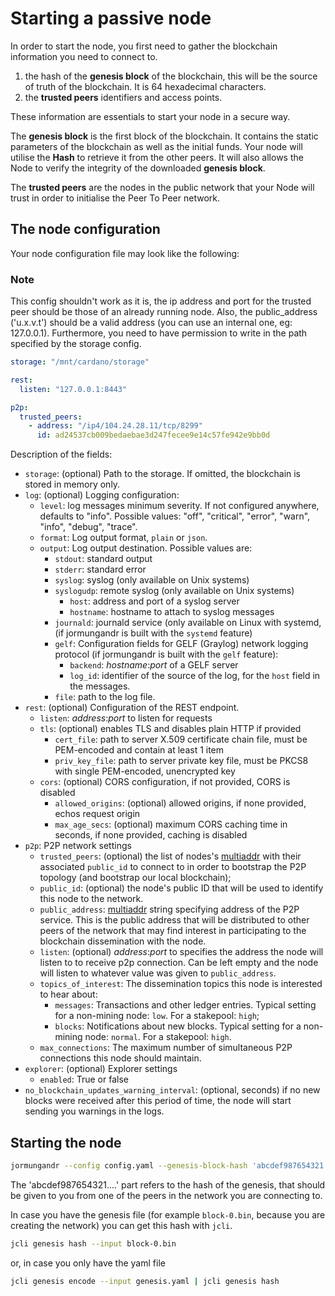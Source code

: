 # Starting a passive node

In order to start the node, you first need to gather the blockchain
information you need to connect to.

1. the hash of the **genesis block** of the blockchain, this will be the source
   of truth of the blockchain. It is 64 hexadecimal characters.
2. the **trusted peers** identifiers and access points.

These information are essentials to start your node in a secure way.

The **genesis block** is the first block of the blockchain. It contains the
static parameters of the blockchain as well as the initial funds. Your node
will utilise the **Hash** to retrieve it from the other peers. It will also
allows the Node to verify the integrity of the downloaded **genesis block**.

The **trusted peers** are the nodes in the public network that your Node will
trust in order to initialise the Peer To Peer network.

## The node configuration

Your node configuration file may look like the following:

### Note

This config shouldn't work as it is, the ip address and port for the trusted peer should be those of an already running node.
Also, the public_address ('u.x.v.t') should be a valid address (you can use an internal one, eg: 127.0.0.1).
Furthermore, you need to have permission to write in the path specified by the storage config.

```yaml
storage: "/mnt/cardano/storage"

rest:
  listen: "127.0.0.1:8443"

p2p:
  trusted_peers:
    - address: "/ip4/104.24.28.11/tcp/8299"
      id: ad24537cb009bedaebae3d247fecee9e14c57fe942e9bb0d
```

Description of the fields:

- `storage`: (optional) Path to the storage. If omitted, the
  blockchain is stored in memory only.
- `log`: (optional) Logging configuration:
  - `level`: log messages minimum severity. If not configured anywhere, defaults to "info". Possible values: "off", "critical", "error", "warn", "info", "debug", "trace".
  - `format`: Log output format, `plain` or `json`.
  - `output`: Log output destination. Possible values are:
    - `stdout`: standard output
    - `stderr`: standard error
    - `syslog`: syslog (only available on Unix systems)
    - `syslogudp`: remote syslog  (only available on Unix systems)
      - `host`: address and port of a syslog server
      - `hostname`: hostname to attach to syslog messages
    - `journald`: journald service (only available on Linux with systemd,
      (if jormungandr is built with the `systemd` feature)
    - `gelf`: Configuration fields for GELF (Graylog) network logging protocol
      (if jormungandr is built with the `gelf` feature):
      - `backend`: _hostname_:_port_ of a GELF server
      - `log_id`: identifier of the source of the log, for the `host` field in the messages.
    - `file`: path to the log file.
- `rest`: (optional) Configuration of the REST endpoint.
  - `listen`: _address_:_port_ to listen for requests
  - `tls`: (optional) enables TLS and disables plain HTTP if provided
    - `cert_file`: path to server X.509 certificate chain file, must be PEM-encoded and contain at least 1 item
    - `priv_key_file`: path to server private key file, must be PKCS8 with single PEM-encoded, unencrypted key
  - `cors`: (optional) CORS configuration, if not provided, CORS is disabled
    - `allowed_origins`: (optional) allowed origins, if none provided, echos request origin
    - `max_age_secs`: (optional) maximum CORS caching time in seconds, if none provided, caching is disabled
- `p2p`: P2P network settings
  - `trusted_peers`: (optional) the list of nodes's [multiaddr][multiaddr] with their associated `public_id`
    to connect to in order to bootstrap the P2P topology (and bootstrap our local blockchain);
  - `public_id`: (optional) the node's public ID that will be used to
    identify this node to the network.
  - `public_address`: [multiaddr][multiaddr] string specifying address of the
    P2P service. This is the public address that will be distributed to other
    peers of the network that may find interest in participating to the
    blockchain dissemination with the node.
  - `listen`: (optional) _address_:_port_ to specifies the address the node
    will listen to to receive p2p connection. Can be left empty and the node will listen
    to whatever value was given to `public_address`.
  - `topics_of_interest`: The dissemination topics this node is interested to hear about:
    - `messages`: Transactions and other ledger entries.
      Typical setting for a non-mining node: `low`. For a stakepool: `high`;
    - `blocks`: Notifications about new blocks.
      Typical setting for a non-mining node: `normal`. For a stakepool: `high`.
  - `max_connections`: The maximum number of simultaneous P2P connections
    this node should maintain.
- `explorer`: (optional) Explorer settings
  - `enabled`: True or false
- `no_blockchain_updates_warning_interval`: (optional, seconds) if no new blocks
  were received after this period of time, the node will start sending you
  warnings in the logs.

[multiaddr]: https://github.com/multiformats/multiaddr

## Starting the node

```sh
jormungandr --config config.yaml --genesis-block-hash 'abcdef987654321....'
```

The 'abcdef987654321....' part refers to the hash of the genesis, that should be given to you from one of the peers in the network you are connecting to.

In case you have the genesis file (for example `block-0.bin`, because you are creating the network) you can get this hash with `jcli`.

```sh
jcli genesis hash --input block-0.bin
```

or, in case you only have the yaml file

```sh
jcli genesis encode --input genesis.yaml | jcli genesis hash
```

[`Ed25519`]: ../jcli/key.md
